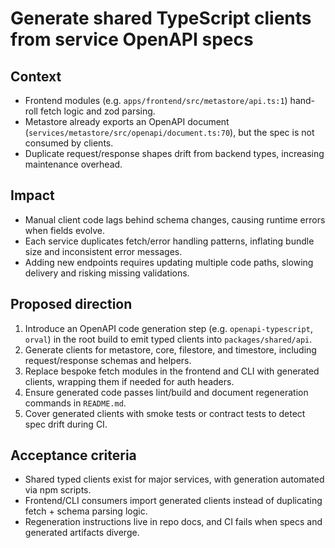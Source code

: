 # Generate shared TypeScript clients from service OpenAPI specs

## Context
- Frontend modules (e.g. `apps/frontend/src/metastore/api.ts:1`) hand-roll fetch logic and zod parsing.
- Metastore already exports an OpenAPI document (`services/metastore/src/openapi/document.ts:70`), but the spec is not consumed by clients.
- Duplicate request/response shapes drift from backend types, increasing maintenance overhead.

## Impact
- Manual client code lags behind schema changes, causing runtime errors when fields evolve.
- Each service duplicates fetch/error handling patterns, inflating bundle size and inconsistent error messages.
- Adding new endpoints requires updating multiple code paths, slowing delivery and risking missing validations.

## Proposed direction
1. Introduce an OpenAPI code generation step (e.g. `openapi-typescript`, `orval`) in the root build to emit typed clients into `packages/shared/api`.
2. Generate clients for metastore, core, filestore, and timestore, including request/response schemas and helpers.
3. Replace bespoke fetch modules in the frontend and CLI with generated clients, wrapping them if needed for auth headers.
4. Ensure generated code passes lint/build and document regeneration commands in `README.md`.
5. Cover generated clients with smoke tests or contract tests to detect spec drift during CI.

## Acceptance criteria
- Shared typed clients exist for major services, with generation automated via npm scripts.
- Frontend/CLI consumers import generated clients instead of duplicating fetch + schema parsing logic.
- Regeneration instructions live in repo docs, and CI fails when specs and generated artifacts diverge.
